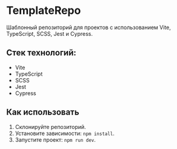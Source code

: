 # TemplateRepo

Шаблонный репозиторий для проектов с использованием Vite, TypeScript, SCSS, Jest и Cypress.

## Стек технологий:
- Vite
- TypeScript
- SCSS
- Jest
- Cypress

## Как использовать
1. Склонируйте репозиторий.
2. Установите зависимости: `npm install`.
3. Запустите проект: `npm run dev`.
